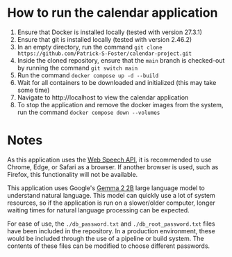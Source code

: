 # How to run the calendar application

1. Ensure that Docker is installed locally (tested with version 27.3.1)
1. Ensure that git is installed locally (tested with version 2.46.2)
1. In an empty directory, run the command `git clone https://github.com/Patrick-S-Foster/calendar-project.git`
1. Inside the cloned repository, ensure that the `main` branch is checked-out by running the command `git switch main`
1. Run the command `docker compose up -d --build`
1. Wait for all containers to be downloaded and initialized (this may take some time)
1. Navigate to http://localhost to view the calendar application
1. To stop the application and remove the docker images from the system, run the command `docker compose down --volumes`

# Notes

As this application uses the [Web Speech API](https://developer.mozilla.org/en-US/docs/Web/API/Web_Speech_API), it is recommended to use Chrome, Edge, or Safari as a browser. If another browser is used, such as Firefox, this functionality will not be available.

This application uses Google's [Gemma 2 2B](https://huggingface.co/google/gemma-2-2b) large language model to understand natural language. This model can quickly use a lot of system resources, so if the application is run on a slower/older computer, longer waiting times for natural language processing can be expected.

For ease of use, the `./db_password.txt` and `./db_root_password.txt` files have been included in the repository. In a production environment, these would be included through the use of a pipeline or build system. The contents of these files can be modified to choose different passwords.